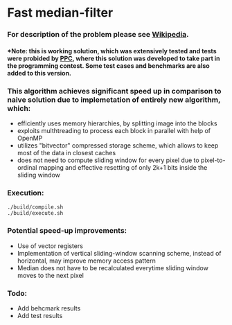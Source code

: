 # **Fast median-filter** 
### For description of the problem please see [Wikipedia](https://en.wikipedia.org/wiki/Median_filter).
#### *Note: this is working solution, which was extensively tested and tests were probided by [PPC](https://ppc.cs.aalto.fi/), where this solution was developed to take part in the programming contest. Some test cases and benchmarks are also added to this version.

### This algorithm achieves significant speed up in comparison to naive solution due to implemetation of entirely new algorithm, which:
- efficiently uses memory hierarchies, by splitting image into the blocks
- exploits multhtreading to process each block in parallel with help of OpenMP
- utilizes "bitvector" compressed storage scheme, which allows to keep most of the data in closest caches
- does not need to compute sliding window for every pixel due to pixel-to-ordinal mapping and effective resetting of only 2k+1 bits inside the sliding window

### Execution: 
```
./build/compile.sh
./build/execute.sh
```

### Potential speed-up improvements: 
- Use of vector registers
- Implementation of vertical sliding-window scanning scheme, instead of horizontal, may improve memory access pattern
- Median does not have to be recalculated everytime sliding window moves to the next pixel

### Todo: 
- Add behcmark results
- Add test results
